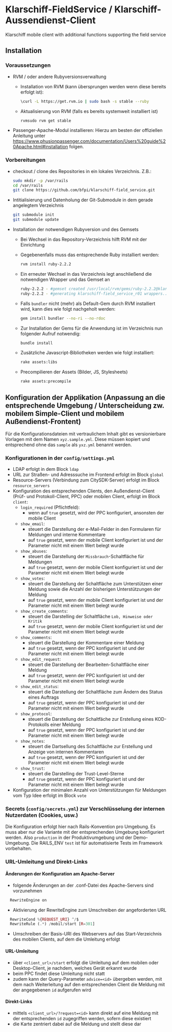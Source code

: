 # Klarschiff-FieldService / Klarschiff-Aussendienst-Client
Klarschiff mobile client with additional functions supporting the field service

## Installation
### Voraussetzungen
- RVM / oder andere Rubyversionsverwaltung
  - Installation von RVM (kann übersprungen werden wenn diese bereits erfolgt ist):
  
    ```bash
    \curl -L https://get.rvm.io | sudo bash -s stable --ruby
    ```
  - Aktualisierung von RVM (falls es bereits systemweit installiert ist)
  
    ```bash
    rvmsudo rvm get stable
    ```
- Passenger-Apache-Modul installieren:
  Hierzu am besten der offiziellen Anleitung unter https://www.phusionpassenger.com/documentation/Users%20guide%20Apache.html#installation folgen.
  
### Vorbereitungen
- checkout / clone des Repositories in ein lokales Verzeichnis. Z.B.:

  ```bash
  sudo mkdir -p /var/rails
  cd /var/rails
  git clone https://github.com/bfpi/klarschiff-field_service.git
  ```
- Intitialisierung und Datenholung der Git-Submodule in dem gerade angelegtem Verzeichnis

  ```bash
  git submodule init
  git submodule update
  ```
- Installation der notwendigen Rubyversion und des Gemsets
  - Bei Wechsel in das Repository-Verzeichnis hilft RVM mit der Einrichtung
  - Gegebenenfalls muss das entsprechende Ruby installiert werden:
  
    ```bash
    rvm install ruby-2.2.2
    ```
  - Ein erneuter Wechsel in das Verzeichnis legt anschließend die notwendigen Wrapper und das Gemset an
  
    ```bash
    ruby-2.2.2 - #gemset created /usr/local/rvm/gems/ruby-2.2.2@klarschiff-field_service_r01
    ruby-2.2.2 - #generating klarschiff-field_service_r01 wrappers................
    ```
  - Falls ```bundler``` nicht (mehr) als Default-Gem durch RVM installiert wird, kann dies wie folgt nachgeholt werden:
  
    ```bash
    gem install bundler --no-ri --no-rdoc
    ```
  - Zur Installation der Gems für die Anwendung ist im Verzeichnis nun folgender Aufruf notwendig:
  
    ```bash
    bundle install
    ```
  - Zusätzliche Javascript-Bibliotheken werden wie folgt installiert:
  
    ```bash
    rake assets:libs
    ```
  
  - Precompilieren der Assets (Bilder, JS, Stylesheets)
  
    ```bash
    rake assets:precompile
    ```

## Konfiguration der Applikation (Anpassung an die entsprechende Umgebung / Unterscheidung zw. mobilem Simple-Client und mobilem Außendienst-Frontent)
Für die Konfigurationsdateien mit vertraulichem Inhalt gibt es versionierbare Vorlagen mit dem Namen `xyz.sample.yml`. Diese müssen kopiert und entsprechend ohne das `sample` als `yxz.yml` benannt werden.

### Konfigurationen in der `config/settings.yml`
  - LDAP erfolgt in dem Block `ldap`
  - URL zur Straßen- und Adresssuche im Frontend erfolgt im Block `global`
  - Resource-Servers (Verbindung zum CitySDK-Server) erfolgt im Block `resource_servers`
  - Konfiguration des entsprechenden Clients, den Außendienst-Client (Prüf- und Protokoll-Client, PPC) oder mobilen Client, erfolgt im Block `client`:
    - `login_required` (Pflichtfeld): 
      - wenn auf `true` gesetzt, wird der PPC konfiguriert, ansonsten der mobile Client
    - `show_email`: 
      - steuert die Darstellung der e-Mail-Felder in den Formularen für Meldungen und interne Kommentare
      - auf `true` gesetzt, wenn der mobile Client konfiguriert ist und der Parameter nicht mit einem Wert belegt wurde
    - `show_abuses`:
      - steuert die Darstellung der `Missbrauch`-Schaltfläche für Meldungen
      - auf `true` gesetzt, wenn der mobile Client konfiguriert ist und der Parameter nicht mit einem Wert belegt wurde
    - `show_votes`:
      - steuert die Darstellung der Schaltfläche zum Unterstützen einer Meldung sowie die Anzahl der bisherigen Unterstützungen der Meldung
      - auf `true` gesetzt, wenn der mobile Client konfiguriert ist und der Parameter nicht mit einem Wert belegt wurde
    - `show_create_comments`:
      - steuert die Darstelling der Schaltfläche `Lob, Hinweise oder Kritik`
      - auf `true` gesetzt, wenn der mobile Client konfiguriert ist und der Parameter nicht mit einem Wert belegt wurde
    - `show_comments`:
      - steuert die Darstellung der Kommentare einer Meldung
      - auf `true` gesetzt, wenn der PPC konfiguriert ist und der Parameter nicht mit einem Wert belegt wurde
    - `show_edit_request`:
      - steuert die Darstellung der Bearbeiten-Schaltfläche einer Meldung
      - auf `true` gesetzt, wenn der PPC konfiguriert ist und der Parameter nicht mit einem Wert belegt wurde
    - `show_edit_status`:
      - steuert die Darstellung der Schaltfläche zum Ändern des Status eines Auftrags
      - auf `true` gesetzt, wenn der PPC konfiguriert ist und der Parameter nicht mit einem Wert belegt wurde
    - `show_protocol`:
      - steuert die Darstellung der Schaltfäche zur Erstellung eines KOD-Protokolls einer Meldung
      - auf `true` gesetzt, wenn der PPC konfiguriert ist und der Parameter nicht mit einem Wert belegt wurde
    - `show_notes`:
      - steuert die Dartsellung des Schaltfläche zur Erstellung und Anzeige von internen Kommentaren
      - auf `true` gesetzt, wenn der PPC konfiguriert ist und der Parameter nicht mit einem Wert belegt wurde
    - `show_trust`:
      - steuert die Darstelling der Trust-Level-Sterne
      - auf `true` gesetzt, wenn der PPC konfiguriert ist und der Parameter nicht mit einem Wert belegt wurde
  - Konfiguration der minimalen Anzahl von Unterstützungen für Meldungen vom Typ Idee erfolgt im Block `vote`

### Secrets (`config/secrets.yml`) zur Verschlüsselung der internen Nutzerdaten (Cookies, usw.)
Die Konfiguration erfolgt hier nach Rails-Konvention pro Umgebung. Es muss aber nur die Variante mit der entsprechenden Umgebung konfiguriert werden. Also `production` in der Produktivumgebung und der Demo-Umgebung. Die RAILS_ENV `test` ist für automatisierte Tests im Framework vorbehalten.

### URL-Umleitung und Direkt-Links

#### Änderungen der Konfiguration am Apache-Server
- folgende Änderungen an der .conf-Datei des Apache-Servers sind vorzunehmen
```php
  RewriteEngine on
```
- Aktivierung der RewriteEngine zum Umschreiben der angeforderten URL
```php
  RewriteCond %{REQUEST_URI} ^/$
  RewriteRule (.*) /mobil/start [R=301]
```
- Umschreiben der Basis-URI des Webservers auf das Start-Verzeichnis des mobilen Clients, auf dem die Umleitung erfolgt

#### URL-Umleitung
- über `<client_url>/start` erfolgt die Umleitung auf dem mobilen oder Desktop-Client, je nachdem, welches Gerät erkannt wurde
- beim PPC findet diese Umleitung nicht statt
- zudem kann der Query-Parameter `advice=<id>` übergeben werden, mit dem nach Weiterleitung auf den entsprechenden Client die Meldung mit der angegebenen `id` aufgerufen wird

#### Direkt-Links
- mittels `<client_url>/?request=<id>` kann direkt auf eine Meldung mit der entsprechenden `id` zugegriffen werden, sofern diese existiert
- die Karte zentriert dabei auf die Meldung und stellt diese dar
